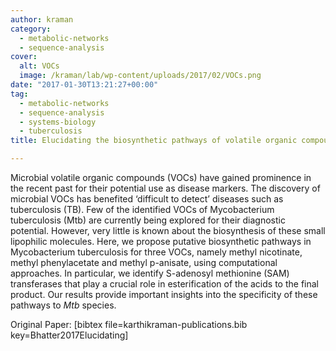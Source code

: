 ```yaml
---
author: kraman
category:
  - metabolic-networks
  - sequence-analysis
cover:
  alt: VOCs
  image: /kraman/lab/wp-content/uploads/2017/02/VOCs.png
date: "2017-01-30T13:21:27+00:00"
tag:
  - metabolic-networks
  - sequence-analysis
  - systems-biology
  - tuberculosis
title: Elucidating the biosynthetic pathways of volatile organic compounds in Mycobacterium tuberculosis through a computational approach

---
```

Microbial volatile organic compounds (VOCs) have gained prominence in the recent past for their potential use as disease markers. The discovery of microbial VOCs has benefited ‘difficult to detect’ diseases such as tuberculosis (TB). Few of the identified VOCs of Mycobacterium tuberculosis (Mtb) are currently being explored for their diagnostic potential. However, very little is known about the biosynthesis of these small lipophilic molecules. Here, we propose putative biosynthetic pathways in Mycobacterium tuberculosis for three VOCs, namely methyl nicotinate, methyl phenylacetate and methyl p-anisate, using computational approaches. In particular, we identify S-adenosyl methionine (SAM) transferases that play a crucial role in esterification of the acids to the final product. Our results provide important insights into the specificity of these pathways to _Mtb_ species.

Original Paper: \[bibtex file=karthikraman-publications.bib key=Bhatter2017Elucidating\]
